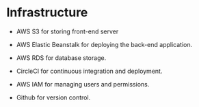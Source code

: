 # Infrastructure

- AWS S3 for storing front-end server

- AWS Elastic Beanstalk for deploying the back-end application.

- AWS RDS for database storage.

- CircleCI for continuous integration and deployment.

- AWS IAM for managing users and permissions.

- Github for version control.